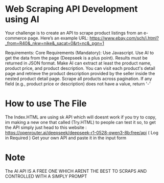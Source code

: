 # Web Scraping API Development using AI
Your challenge is to create an API to scrape product listings from an e-commerce page.
Here’s an example URL:
https://www.ebay.com/sch/i.html?_from=R40&_nkw=nike&_sacat=0&rt=nc&_pgn=1

Requirements:
Core Requirements (Mandatory):
Use Javascript.
Use AI to get the data from the page (Deepseek is a plus point).
Results must be returned in JSON format.
Make AI can extract at least the product name, product price, and product description.
You can visit each product's detail page and retrieve the product description provided by the seller inside the nested product detail page.
Scrape all products across pagination.
If any field (e.g., product price or description) does not have a value, return '-'


# How to use The File
The Index.HTML are using sk API which will doesnt work if you try to copy,
im making a new one that called (Try.HTML) to people can test it so,
to get the API simply just head to this website : https://openrouter.ai/deepseek/deepseek-r1-0528-qwen3-8b:free/api ( Log in Required )
Get your own API and paste it in the input form

# Note 
The AI API IS A FREE ONE WHICH ARENT THE BEST TO SCRAPS AND CONTROLLED WITH A SIMPLY PROMPT
